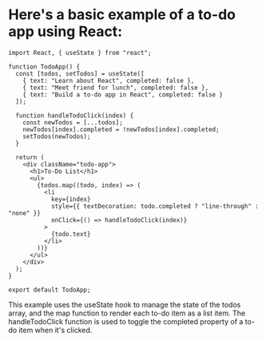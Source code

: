 # Here's a basic example of a to-do app using React:

```
import React, { useState } from "react";

function TodoApp() {
  const [todos, setTodos] = useState([
    { text: "Learn about React", completed: false },
    { text: "Meet friend for lunch", completed: false },
    { text: "Build a to-do app in React", completed: false }
  ]);

  function handleTodoClick(index) {
    const newTodos = [...todos];
    newTodos[index].completed = !newTodos[index].completed;
    setTodos(newTodos);
  }

  return (
    <div className="todo-app">
      <h1>To-Do List</h1>
      <ul>
        {todos.map((todo, index) => (
          <li
            key={index}
            style={{ textDecoration: todo.completed ? "line-through" : "none" }}
            onClick={() => handleTodoClick(index)}
          >
            {todo.text}
          </li>
        ))}
      </ul>
    </div>
  );
}

export default TodoApp;
```

This example uses the useState hook to manage the state of the todos array, and the map function to render each to-do item as a list item. The handleTodoClick function is used to toggle the completed property of a to-do item when it's clicked.

